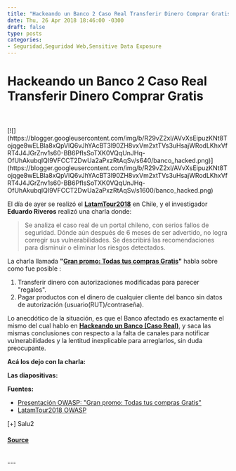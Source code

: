 ```yaml
---
title: "Hackeando un Banco 2 Caso Real Transferir Dinero Comprar Gratis"
date: Thu, 26 Apr 2018 18:46:00 -0300
draft: false
type: posts
categories: 
- Seguridad,Seguridad Web,Sensitive Data Exposure
---
```

# Hackeando un Banco 2 Caso Real Transferir Dinero Comprar Gratis

<br/>

<br/>
[![](https://blogger.googleusercontent.com/img/b/R29vZ2xl/AVvXsEipuzKNt8Tojqge8wELBla8xQpVlQ6vJhYAcBT3l90ZH8vxVm2xtTVs3uHsajWRodLKhxVfRT4J4JGrZnv1s60-BB6PfIsSoTXK0VQqUnJHq-OfUhAkubqIQI9VFCCT2DwUa2aPxzRtAqSv/s640/banco_hacked.png)](https://blogger.googleusercontent.com/img/b/R29vZ2xl/AVvXsEipuzKNt8Tojqge8wELBla8xQpVlQ6vJhYAcBT3l90ZH8vxVm2xtTVs3uHsajWRodLKhxVfRT4J4JGrZnv1s60-BB6PfIsSoTXK0VQqUnJHq-OfUhAkubqIQI9VFCCT2DwUa2aPxzRtAqSv/s1600/banco_hacked.png)

  

El día de ayer se realizó el [**LatamTour2018**](https://www.owasp.org/index.php/LatamTour2018#tab=CHILE) en Chile, y el investigador **Eduardo Riveros** realizó una charla donde:

> Se analiza el caso real de un portal chileno, con serios fallos de seguridad. Dónde aún después de 6 meses de ser advertido, no logra corregir sus vulnerabilidades. Se describirá las recomendaciones para disminuir o eliminar los riesgos detectados.

  
La charla llamada **"[Gran promo: Todas tus compras Gratis](https://adderou.cl/presentacion-owasp-tus-compras-gratis/)"** habla sobre como fue posible :  

1.  Transferir dinero con autorizaciones modificadas para parecer "regalos".
2.  Pagar productos con el dinero de cualquier cliente del banco sin datos de autorización (usuario(RUT)/contraseña).

  

Lo anecdótico de la situación, es que el Banco afectado es exactamente el mismo del cual hablo en [**Hackeando un Banco (Caso Real)**](https://www.blackploit.com/2018/04/hackeando-un-banco-caso-real-xss.html), y saca las mismas conclusiones con respecto a la falta de canales para notificar vulnerabilidades y la lentitud inexplicable para arreglarlos, sin duda preocupante.

  

**Acá los dejo con la charla:**

  

  
**Las diapositivas:**  
  
  
  
**Fuentes:**  

-   [Presentación OWASP: "Gran promo: Todas tus compras Gratis"](https://adderou.cl/presentacion-owasp-tus-compras-gratis/)
-   [LatamTour2018 OWASP](https://www.owasp.org/index.php/LatamTour2018)

  
\[+\] Salu2

#### [Source](http://www.blackploit.com/2018/04/hackeando-un-banco-2-caso-real.html)

<br/>
---
